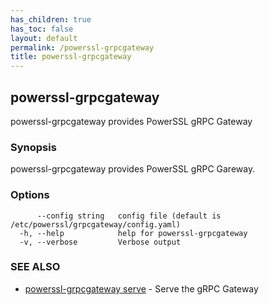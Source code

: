 ```yaml
---
has_children: true
has_toc: false
layout: default
permalink: /powerssl-grpcgateway
title: powerssl-grpcgateway
---
```

## powerssl-grpcgateway

powerssl-grpcgateway provides PowerSSL gRPC Gateway

### Synopsis

powerssl-grpcgateway provides PowerSSL gRPC Gareway.

### Options

```
      --config string   config file (default is /etc/powerssl/grpcgateway/config.yaml)
  -h, --help            help for powerssl-grpcgateway
  -v, --verbose         Verbose output
```

### SEE ALSO

* [powerssl-grpcgateway serve](/powerssl-grpcgateway/serve)	 - Serve the gRPC Gateway

